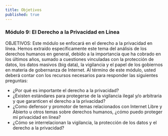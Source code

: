 ```yaml
---
title: Objetivos
published: true
---
```


### Módulo 9: El Derecho a la Privacidad en Línea

OBJETIVOS: Este módulo se enfocará en el derecho a la privacidad en línea. Hemos extraído específicamente este tema del análisis de los derechos humanos en general, debido a la importancia que ha cobrado en los últimos años, sumado a cuestiones vinculadas con la protección de datos, los datos masivos (big data), la vigilancia y el papel de los gobiernos en materia de gobernanza de Internet. Al término de este módulo, usted deberá contar con los recursos necesarios para responder las siguientes preguntas:
<ul><li> ¿Por qué es importante el derecho a la privacidad?
<li> ¿Existen estándares para protegerse de la vigilancia ilegal y/o arbitraria y que garanticen el derecho a la privacidad?
<li> ¿Como defensor y promotor de temas relacionados con Internet Libre y Abierto u otros temas sobre derechos humanos, ¿cómo puedo proteger mi privacidad en línea?
<li> ¿Cómo se interrelacionan la vigilancia, la protección de los datos y el derecho a la privacidad?
</ul>
